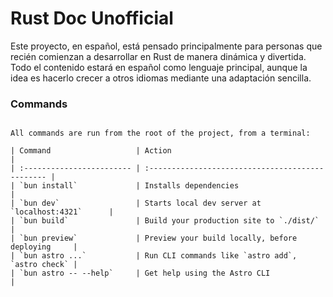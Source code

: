 # Rust Doc Unofficial
Este proyecto, en español, está pensado principalmente para personas que recién comienzan a desarrollar en Rust de manera dinámica y divertida. Todo el contenido estará en español como lenguaje principal, aunque la idea es hacerlo crecer a otros idiomas mediante una adaptación sencilla.

### Commands

```text

All commands are run from the root of the project, from a terminal:

| Command                   | Action                                           |
| :------------------------ | :----------------------------------------------- |
| `bun install`             | Installs dependencies                            |
| `bun dev`                 | Starts local dev server at `localhost:4321`      |
| `bun build`               | Build your production site to `./dist/`          |
| `bun preview`             | Preview your build locally, before deploying     |
| `bun astro ...`           | Run CLI commands like `astro add`, `astro check` |
| `bun astro -- --help`     | Get help using the Astro CLI                     |
```
